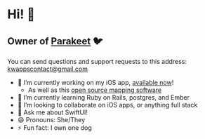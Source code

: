 # Hi! 👋

## Owner of [Parakeet](https://apps.apple.com/us/app/parakeet-smart-voice-recorder/id6447527699) 🐦

You can send questions and support requests to this address: kwappscontact@gmail.com

<!--
**kaden-weber/kaden-weber** is a ✨ _special_ ✨ repository because its `README.md` (this file) appears on your GitHub profile.
-->
- 🔭 I’m currently working on my iOS app, [available now](https://apps.apple.com/us/app/parakeet-smart-voice-recorder/id6447527699)!
   - As well as this [open source mapping software](https://github.com/ManhanGroup/massbuilds)
- 🌱 I’m currently learning Ruby on Rails, postgres, and Ember
- 👯 I’m looking to collaborate on iOS apps, or anything full stack
- 💬 Ask me about SwiftUI!
- 😄 Pronouns: She/They
- ⚡ Fun fact: I own one dog
